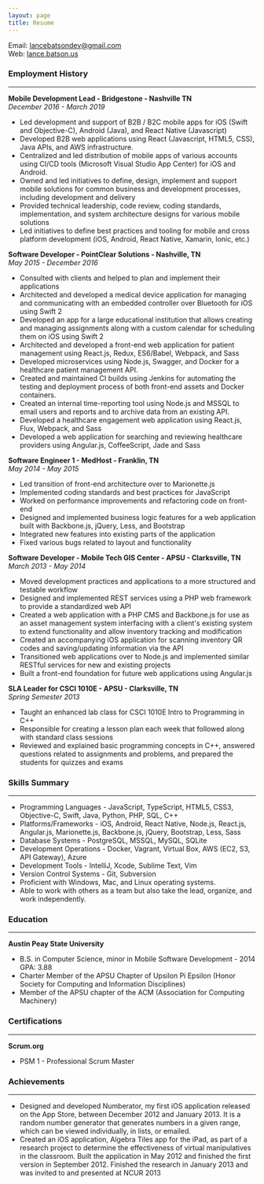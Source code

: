 ```yaml
---
layout: page
title: Resume
---
```

Email: [lancebatsondev@gmail.com](mailto:lancebatsondev@gmail.com)  
Web: [lance.batson.us](https://lance.batson.us)  

### Employment History
***
**Mobile Development Lead - Bridgestone - Nashville TN**  
*December 2016 - March 2019*

- Led development and support of B2B / B2C mobile apps for iOS (Swift and Objective-C), Android (Java), and React Native (Javascript)
- Developed B2B web applications using React (Javascript, HTML5, CSS), Java APIs, and AWS infrastructure.
- Centralized and led distribution of mobile apps of various accounts using CI/CD tools (Microsoft Visual Studio App Center) for iOS and Android.
- Owned and led initiatives to define, design, implement and support mobile solutions for common business and development processes, including development and delivery
- Provided technical leadership, code review, coding standards, implementation, and system architecture designs for various mobile solutions
- Led initiatives to define best practices and tooling for mobile and cross platform development (iOS, Android, React Native, Xamarin, Ionic, etc.)

**Software Developer - PointClear Solutions - Nashville, TN**  
*May 2015 - December 2016*  

- Consulted with clients and helped to plan and implement their applications
- Architected and developed a medical device application for managing and communicating with an embedded controller over Bluetooth for iOS using Swift 2
- Developed an app for a large educational institution that allows creating and managing assignments along with a custom calendar for scheduling them on iOS using Swift 2
- Architected and developed a front-end web application for patient management using React.js, Redux, ES6/Babel, Webpack, and Sass
- Developed microservices using Node.js, Swagger, and Docker for a healthcare patient management API.
- Created and maintained CI builds using Jenkins for automating the testing and deployment process of both front-end assets and Docker containers.
- Created an internal time-reporting tool using Node.js and MSSQL to email users and reports and to archive data from an existing API.
- Developed a healthcare engagement web application using React.js, Flux, Webpack, and Sass
- Developed a web application for searching and reviewing healthcare providers using Angular.js, CoffeeScript, Jade and Sass

**Software Engineer 1 - MedHost - Franklin, TN**  
*May 2014 - May 2015*  

- Led transition of front-end architecture over to Marionette.js
- Implemented coding standards and best practices for JavaScript
- Worked on performance improvements and refactoring code on front-end
- Designed and implemented business logic features for a web application built with Backbone.js, jQuery, Less, and Bootstrap
- Integrated new features into existing parts of the application
- Fixed various bugs related to layout and functionality

**Software Developer - Mobile Tech GIS Center - APSU - Clarksville, TN**  
*March 2013 - May 2014*  

- Moved development practices and applications to a more structured and testable workflow
- Designed and implemented REST services using a PHP web framework to provide a standardized web API
- Created a web application with a PHP CMS and Backbone.js for use as an asset management system interfacing with a client's existing system to extend functionality and allow inventory tracking and modification
- Created an accompanying iOS application for scanning inventory QR codes and saving/updating information via the API
- Transitioned web applications over to Node.js and implemented similar RESTful services for new and existing projects
- Built a front-end foundation for future web applications using Angular.js

**SLA Leader for CSCI 1010E - APSU - Clarksville, TN**  
*Spring Semester 2013*  

- Taught an enhanced lab class for CSCI 1010E Intro to Programming in C++
- Responsible for creating a lesson plan each week that followed along with standard class sessions
- Reviewed and explained basic programming concepts in C++, answered questions related to assignments and problems, and prepared the students for quizzes and exams

### Skills Summary
***
- Programming Languages - JavaScript, TypeScript, HTML5, CSS3, Objective-C, Swift, Java, Python, PHP, SQL, C++
- Platforms/Frameworks - iOS, Android, React Native, Node.js, React.js, Angular.js, Marionette.js, Backbone.js, jQuery, Bootstrap, Less, Sass 
- Database Systems - PostgreSQL, MSSQL, MySQL, SQLite
- Development Operations - Docker, Vagrant, Virtual Box, AWS (EC2, S3, API Gateway), Azure
- Development Tools - IntelliJ, Xcode, Sublime Text, Vim
- Version Control Systems - Git, Subversion
- Proficient with Windows, Mac, and Linux operating systems.
- Able to work with others as a team but also take the lead, organize, and work independently.

### Education
***
**Austin Peay State University**  

- B.S. in Computer Science, minor in Mobile Software Development - 2014 GPA: 3.88
- Charter Member of the APSU Chapter of Upsilon Pi Epsilon (Honor Society for Computing and Information Disciplines)
- Member of the APSU chapter of the ACM (Association for Computing Machinery)  

### Certifications
***
**Scrum.org**  

- PSM 1 - Professional Scrum Master

### Achievements
***
- Designed and developed Numberator, my first iOS application released on the App Store, between December 2012 and January 2013. It is a random number generator that generates numbers in a given range, which can be viewed individually, in lists, or emailed.
- Created an iOS application, Algebra Tiles app for the iPad, as part of a research project to determine the effectiveness of virtual manipulatives in the classroom. Built the application in May 2012 and finished the first version in September 2012. Finished the research in January 2013 and was invited to and presented at NCUR 2013
